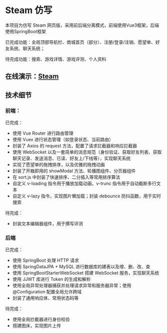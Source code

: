 # Steam 仿写

本项目为仿写 Steam 网页版，采用前后端分离模式，前端使用Vue3框架，后端使用SpringBoot框架

已完成功能：全局顶部导航栏、商城首页（部分）、注册/登录/注销、愿望单、好友系统、聊天系统；

待完成功能：搜索、游戏详情、游戏评测、个人资料

## 在线演示：[Steam](http://120.79.189.117/steam)

## 技术细节

### 前端：

已完成：

* 使用 Vue Router 进行路由管理
* 使用 Vuex 进行状态管理（如登录状态、当前路由）
* 封装了 Axios 的 request 方法，配置了请求拦截器和响应拦截器
* 使用 WebSocket 以及一套简单的消息规范（身份验证、获取好友列表、获取聊天记录、发送消息、已读、好友上/下线等），实现聊天系统
* 实现了愿望单的拖拽排序，以及优雅的拖拽动画
* 封装了开箱即用的 showModal 方法、轮播图组件、分页器组件
* 在 sort.js 中封装了快速排序、二分插入等常用排序算法
* 自定义 v-loading 指令用于播放加载动画，v-trunc 指令用于自动截断多行文本
* 自定义 v-lazy 指令，实现图片懒加载；封装 debounce 防抖函数，用于实时搜索

待完成：

* 封装文本编辑器组件，用于撰写评测

### 后端

已完成：

* 使用 SpringBoot 处理 HTTP 请求
* 使用 SpringDataJPA + MySQL 进行数据库的建表以及增、删、改、查
* 使用 SpringBootStarterWebSocket 搭建 WebSocket 服务，实现聊天系统
* 使用 JJWT 库进行 Token 的生成和解析
* 使用全局异常处理器捕获并处理请求异常和服务器异常；使用 @Configuration 配置全局允许跨域
* 封装了通用响应体、常用状态码等

待完成：

* 使用全局拦截器进行身份校验
* 搭建图床，实现图片上传
